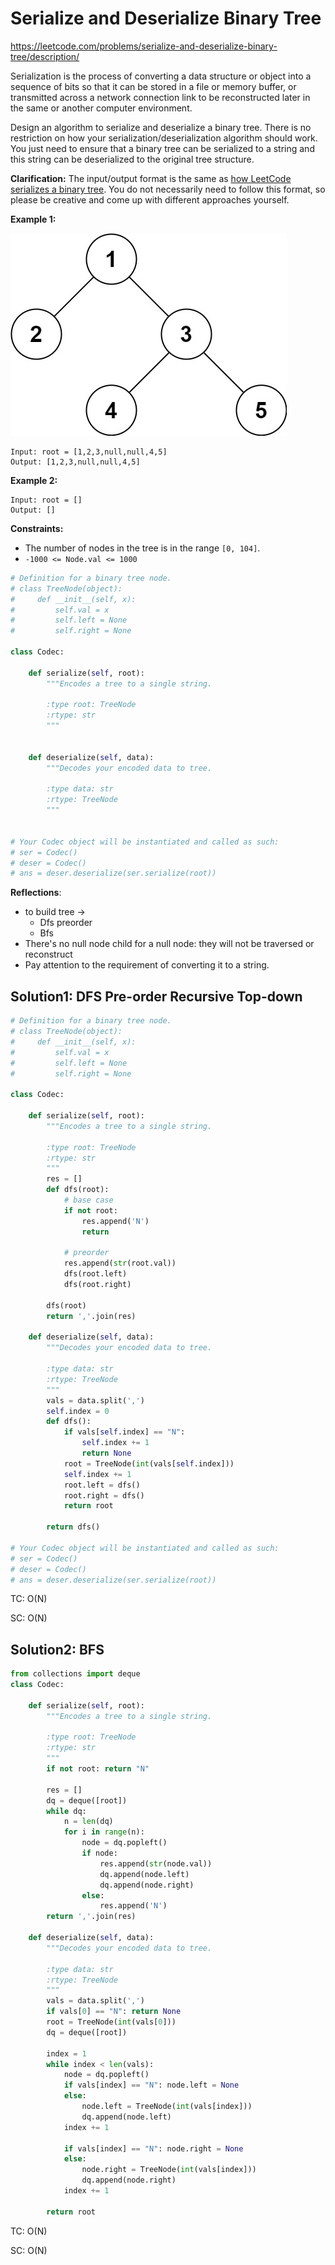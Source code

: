 # Serialize and Deserialize Binary Tree

https://leetcode.com/problems/serialize-and-deserialize-binary-tree/description/

Serialization is the process of converting a data structure or object into a sequence of bits so that it can be stored in a file or memory buffer, or transmitted across a network connection link to be reconstructed later in the same or another computer environment.

Design an algorithm to serialize and deserialize a binary tree. There is no restriction on how your serialization/deserialization algorithm should work. You just need to ensure that a binary tree can be serialized to a string and this string can be deserialized to the original tree structure.

**Clarification:** The input/output format is the same as [how LeetCode serializes a binary tree](https://support.leetcode.com/hc/en-us/articles/32442719377939-How-to-create-test-cases-on-LeetCode#h_01J5EGREAW3NAEJ14XC07GRW1A). You do not necessarily need to follow this format, so please be creative and come up with different approaches yourself.

 

**Example 1:**

![img](./assets/serdeser.jpg)

```
Input: root = [1,2,3,null,null,4,5]
Output: [1,2,3,null,null,4,5]
```

**Example 2:**

```
Input: root = []
Output: []
```

 

**Constraints:**

- The number of nodes in the tree is in the range `[0, 104]`.
- `-1000 <= Node.val <= 1000`

```python
# Definition for a binary tree node.
# class TreeNode(object):
#     def __init__(self, x):
#         self.val = x
#         self.left = None
#         self.right = None

class Codec:

    def serialize(self, root):
        """Encodes a tree to a single string.
        
        :type root: TreeNode
        :rtype: str
        """
        

    def deserialize(self, data):
        """Decodes your encoded data to tree.
        
        :type data: str
        :rtype: TreeNode
        """
        

# Your Codec object will be instantiated and called as such:
# ser = Codec()
# deser = Codec()
# ans = deser.deserialize(ser.serialize(root))
```



**Reflections**:

- to build tree -> 
  - Dfs preorder
  - Bfs 
- There's no null node child for a null node: they will not be traversed or reconstruct
- Pay attention to the requirement of converting it to a string.



## Solution1: DFS Pre-order Recursive Top-down

```python
# Definition for a binary tree node.
# class TreeNode(object):
#     def __init__(self, x):
#         self.val = x
#         self.left = None
#         self.right = None

class Codec:

    def serialize(self, root):
        """Encodes a tree to a single string.
        
        :type root: TreeNode
        :rtype: str
        """
        res = []
        def dfs(root):
            # base case
            if not root: 
                res.append('N')
                return

            # preorder
            res.append(str(root.val))
            dfs(root.left)
            dfs(root.right)

        dfs(root)
        return ','.join(res)

    def deserialize(self, data):
        """Decodes your encoded data to tree.
        
        :type data: str
        :rtype: TreeNode
        """
        vals = data.split(',')
        self.index = 0
        def dfs():
            if vals[self.index] == "N": 
                self.index += 1
                return None
            root = TreeNode(int(vals[self.index]))
            self.index += 1
            root.left = dfs()
            root.right = dfs()
            return root
        
        return dfs()

# Your Codec object will be instantiated and called as such:
# ser = Codec()
# deser = Codec()
# ans = deser.deserialize(ser.serialize(root))
```

TC: O(N)

SC: O(N)



## Solution2: BFS

```python
from collections import deque
class Codec:

    def serialize(self, root):
        """Encodes a tree to a single string.
        
        :type root: TreeNode
        :rtype: str
        """
        if not root: return "N"

        res = []
        dq = deque([root])
        while dq:
            n = len(dq)
            for i in range(n):
                node = dq.popleft()
                if node:
                    res.append(str(node.val))
                    dq.append(node.left)
                    dq.append(node.right)
                else:
                    res.append('N')
        return ','.join(res)

    def deserialize(self, data):
        """Decodes your encoded data to tree.
        
        :type data: str
        :rtype: TreeNode
        """
        vals = data.split(',')
        if vals[0] == "N": return None
        root = TreeNode(int(vals[0]))
        dq = deque([root])

        index = 1
        while index < len(vals):
            node = dq.popleft()
            if vals[index] == "N": node.left = None
            else:
                node.left = TreeNode(int(vals[index]))
                dq.append(node.left)
            index += 1
            
            if vals[index] == "N": node.right = None
            else:
                node.right = TreeNode(int(vals[index]))
                dq.append(node.right)
            index += 1
            
        return root
```

TC: O(N)

SC: O(N)